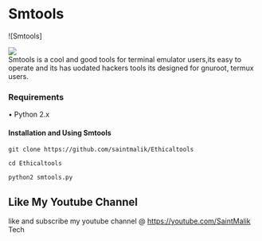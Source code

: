 # Smtools
![Smtools]

<img src='https://github.com/saintmalik/Ethicaltools/core/smtools.png'/>

<br>
Smtools is a cool and good tools for terminal emulator users,its easy to operate 
and its has uodated hackers tools its designed for gnuroot, termux users.

### Requirements
• Python 2.x

#### Installation and Using Smtools
```
git clone https://github.com/saintmalik/Ethicaltools
```
```
cd Ethicaltools
```
```
python2 smtools.py
```

## Like My Youtube Channel
like and subscribe my youtube channel @
https://youtube.com/SaintMalik Tech

